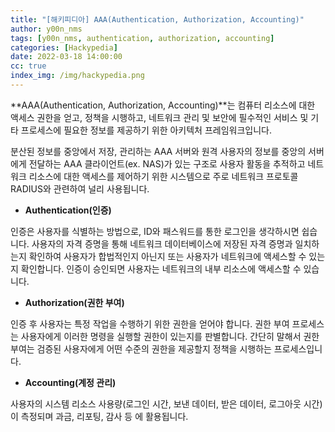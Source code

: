 ```yaml
---
title: "[해키피디아] AAA(Authentication, Authorization, Accounting)"
author: y00n_nms
tags: [y00n_nms, authentication, authorization, accounting]
categories: [Hackypedia]
date: 2022-03-18 14:00:00
cc: true
index_img: /img/hackypedia.png
---
```


**AAA(Authentication, Authorization, Accounting)**는 컴퓨터 리소스에 대한 액세스 권한을 얻고, 정책을 시행하고, 네트워크 관리 및 보안에 필수적인 서비스 및 기타 프로세스에 필요한 정보를 제공하기 위한 아키텍처 프레임워크입니다.

분산된 정보를 중앙에서 저장, 관리하는 AAA 서버와 원격 사용자의 정보를 중앙의 서버에게 전달하는 AAA 클라이언트(ex. NAS)가 있는 구조로 사용자 활동을 추적하고 네트워크 리소스에 대한 액세스를 제어하기 위한 시스템으로 주로 네트워크 프로토콜 RADIUS와 관련하여 널리 사용됩니다.

- **Authentication(인증)**

인증은 사용자를 식별하는 방법으로, ID와 패스워드를 통한 로그인을 생각하시면 쉽습니다. 사용자의 자격 증명을 통해 네트워크 데이터베이스에 저장된 자격 증명과 일치하는지 확인하여 사용자가 합법적인지 아닌지 또는 사용자가 네트워크에 액세스할 수 있는지 확인합니다. 인증이 승인되면 사용자는 네트워크의 내부 리소스에 액세스할 수 있습니다.

- **Authorization(권한 부여)**

인증 후 사용자는 특정 작업을 수행하기 위한 권한을 얻어야 합니다. 권한 부여 프로세스는 사용자에게 이러한 명령을 실행할 권한이 있는지를 판별합니다. 간단히 말해서 권한 부여는 검증된 사용자에게 어떤 수준의 권한을 제공할지 정책을 시행하는 프로세스입니다.

- **Accounting(계정 관리)**

사용자의 시스템 리소스 사용량(로그인 시간, 보낸 데이터, 받은 데이터, 로그아웃 시간)이 측정되며 과금, 리포팅, 감사 등 에 활용됩니다.